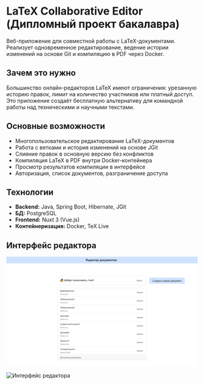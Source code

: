 # LaTeX Collaborative Editor (Дипломный проект бакалавра)

Веб-приложение для совместной работы с LaTeX-документами.  
Реализует одновременное редактирование, ведение истории изменений на основе Git и компиляцию в PDF через Docker.

## Зачем это нужно

Большинство онлайн-редакторов LaTeX имеют ограничения: урезанную историю правок, лимит на количество участников или платный доступ.  
Это приложение создаёт бесплатную альтернативу для командной работы над техническими и научными текстами.

## Основные возможности

- Многопользовательское редактирование LaTeX-документов
- Работа с ветками и история изменений на основе JGit
- Слияние правок в основную версию без конфликтов
- Компиляция LaTeX в PDF внутри Docker-контейнера
- Просмотр результатов компиляции в интерфейсе
- Авторизация, список документов, разграничение доступа

## Технологии

- **Backend:** Java, Spring Boot, Hibernate, JGit  
- **БД:** PostgreSQL  
- **Frontend:** Nuxt 3 (Vue.js)  
- **Контейнеризация:** Docker, TeX Live

## Интерфейс редактора

![Список документов](1.png)

![Интерфейс редактора](screenshot-editor2.png)

